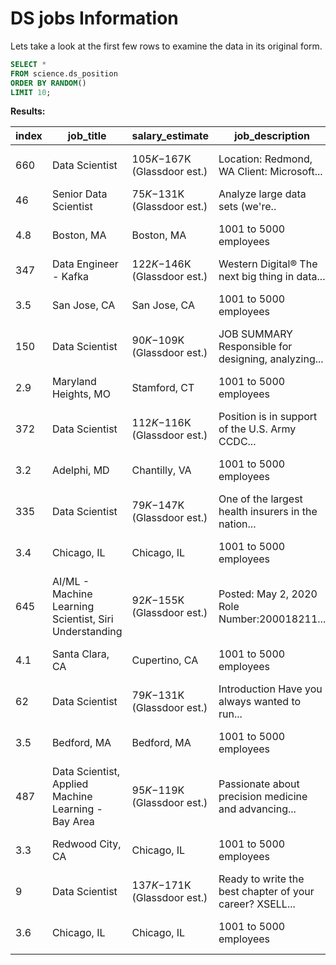 # DS jobs Information

Lets take a look at the first few rows to examine the data in its original form.

````sql
SELECT *
FROM science.ds_position
ORDER BY RANDOM()
LIMIT 10;
````

**Results:**

|index|job_title|salary_estimate|job_description|rating|company_name|location|headquarters|size|founded|type_ownership|industry|sector|revenue|competitors|
|-----|---------|---------------|---------------|------|------------|--------|------------|----|-------|--------------|--------|------|-------|-----------|
|660|Data Scientist|$105K-$167K (Glassdoor est.)|Location: Redmond, WA Client: Microsoft...|-1|Pactera Edge|Redmond, WA|-1|1001 to 5000 employees|1993|Nonprofit Organization|Insurance Carriers|Insurance|Unknown / Non-Applicable|EmblemHealth, UnitedHealth Group, Aetna|
|46|Senior Data Scientist|$75K-$131K (Glassdoor est.)|Analyze large data sets (we're..|4.8|Klaviyo
4.8|Boston, MA|Boston, MA|1001 to 5000 employees|1993|Nonprofit Organization|Insurance Carriers|Insurance|Unknown / Non-Applicable|EmblemHealth, UnitedHealth Group, Aetna|
|347|Data Engineer - Kafka|$122K-$146K (Glassdoor est.)|Western Digital® The next big thing in data...|3.5|Western Digital
3.5|San Jose, CA|San Jose, CA|1001 to 5000 employees|1993|Nonprofit Organization|Insurance Carriers|Insurance|Unknown / Non-Applicable|EmblemHealth, UnitedHealth Group, Aetna|
|150|Data Scientist|$90K-$109K (Glassdoor est.)|JOB SUMMARY Responsible for designing, analyzing...|2.9|SPECTRUM
2.9|Maryland Heights, MO|Stamford, CT|1001 to 5000 employees|1993|Nonprofit Organization|Insurance Carriers|Insurance|Unknown / Non-Applicable|EmblemHealth, UnitedHealth Group, Aetna|
|372|Data Scientist|$112K-$116K (Glassdoor est.)|Position is in support of the U.S. Army CCDC...|3.2|Perspecta
3.2|Adelphi, MD|Chantilly, VA|1001 to 5000 employees|1993|Nonprofit Organization|Insurance Carriers|Insurance|Unknown / Non-Applicable|EmblemHealth, UnitedHealth Group, Aetna|
|335|Data Scientist|$79K-$147K (Glassdoor est.)|One of the largest health insurers in the nation...|3.4|Solving IT International Inc
3.4|Chicago, IL|Chicago, IL|1001 to 5000 employees|1993|Nonprofit Organization|Insurance Carriers|Insurance|Unknown / Non-Applicable|EmblemHealth, UnitedHealth Group, Aetna|
|645|AI/ML - Machine Learning Scientist, Siri Understanding|$92K-$155K (Glassdoor est.)|Posted: May 2, 2020 Role Number:200018211...|4.1|Apple
4.1|Santa Clara, CA|Cupertino, CA|1001 to 5000 employees|1993|Nonprofit Organization|Insurance Carriers|Insurance|Unknown / Non-Applicable|EmblemHealth, UnitedHealth Group, Aetna|
|62|Data Scientist|$79K-$131K (Glassdoor est.)|Introduction Have you always wanted to run...|3.5|iRobot
3.5|Bedford, MA|Bedford, MA|1001 to 5000 employees|1993|Nonprofit Organization|Insurance Carriers|Insurance|Unknown / Non-Applicable|EmblemHealth, UnitedHealth Group, Aetna|
|487|Data Scientist, Applied Machine Learning - Bay Area|$95K-$119K (Glassdoor est.)|Passionate about precision medicine and advancing...|3.3|Tempus Labs
3.3|Redwood City, CA|Chicago, IL|1001 to 5000 employees|1993|Nonprofit Organization|Insurance Carriers|Insurance|Unknown / Non-Applicable|EmblemHealth, UnitedHealth Group, Aetna|
|9|Data Scientist|$137K-$171K (Glassdoor est.)|Ready to write the best chapter of your career? XSELL...|3.6|XSELL Technologies
3.6|Chicago, IL|Chicago, IL|1001 to 5000 employees|1993|Nonprofit Organization|Insurance Carriers|Insurance|Unknown / Non-Applicable|EmblemHealth, UnitedHealth Group, Aetna|



